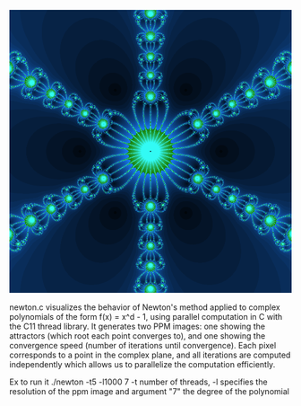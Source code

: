 
![Newton Fractal Example](images/newton_convergence_x6.png)


newton.c visualizes the behavior of Newton's method applied to complex polynomials of the form f(x) = x^d - 1, using parallel computation in C with the C11 thread library. It generates two PPM images: one showing the attractors (which root each point converges to), and one showing the convergence speed (number of iterations until convergence). Each pixel corresponds to a point in the complex plane, and all iterations are computed independently which allows us to parallelize the computation efficiently.

Ex to run it ./newton -t5 -l1000 7
-t number of threads, -l specifies the resolution of the ppm image and argument "7" the degree of the polynomial 
